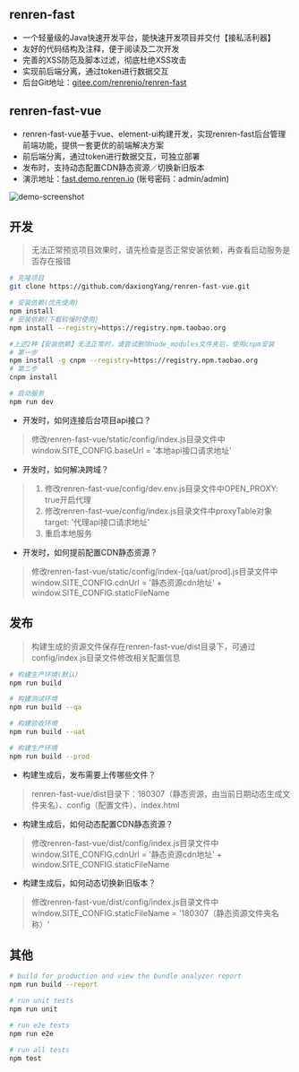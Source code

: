 ## renren-fast
- 一个轻量级的Java快速开发平台，能快速开发项目并交付【接私活利器】
- 友好的代码结构及注释，便于阅读及二次开发
- 完善的XSS防范及脚本过滤，彻底杜绝XSS攻击
- 实现前后端分离，通过token进行数据交互
- 后台Git地址：[gitee.com/renrenio/renren-fast](https://gitee.com/renrenio/renren-fast)

## renren-fast-vue
- renren-fast-vue基于vue、element-ui构建开发，实现renren-fast后台管理前端功能，提供一套更优的前端解决方案
- 前后端分离，通过token进行数据交互，可独立部署
- 发布时，支持动态配置CDN静态资源／切换新旧版本
- 演示地址：[fast.demo.renren.io](http://fast.demo.renren.io) (账号密码：admin/admin)

![demo-screenshot](https://github.com/daxiongYang/renren-fast-vue/blob/master/screenshot.png)

## 开发
> 无法正常预览项目效果时，请先检查是否正常安装依赖，再查看启动服务是否存在报错

```bash
# 克隆项目
git clone https://github.com/daxiongYang/renren-fast-vue.git

# 安装依赖(优先使用)
npm install
# 安装依赖(下载较慢时使用)
npm install --registry=https://registry.npm.taobao.org

#上述2种【安装依赖】无法正常时，请尝试删除node_modules文件夹后，使用cnpm安装
# 第一步
npm install -g cnpm --registry=https://registry.npm.taobao.org
# 第二步
cnpm install

# 启动服务
npm run dev
```

- 开发时，如何连接后台项目api接口？
> 修改renren-fast-vue/static/config/index.js目录文件中window.SITE_CONFIG.baseUrl = '本地api接口请求地址'

- 开发时，如何解决跨域？
> 1. 修改renren-fast-vue/config/dev.env.js目录文件中OPEN_PROXY: true开启代理
> 2. 修改renren-fast-vue/config/index.js目录文件中proxyTable对象target: '代理api接口请求地址'
> 3. 重启本地服务

- 开发时，如何提前配置CDN静态资源？
> 修改renren-fast-vue/static/config/index-[qa/uat/prod].js目录文件中window.SITE_CONFIG.cdnUrl = '静态资源cdn地址' + window.SITE_CONFIG.staticFileName

## 发布
> 构建生成的资源文件保存在renren-fast-vue/dist目录下，可通过config/index.js目录文件修改相关配置信息

```bash
# 构建生产环境(默认)
npm run build

# 构建测试环境
npm run build --qa

# 构建验收环境
npm run build --uat

# 构建生产环境
npm run build --prod
```

- 构建生成后，发布需要上传哪些文件？
> renren-fast-vue/dist目录下：180307（静态资源，由当前日期动态生成文件夹名）、config（配置文件）、index.html

- 构建生成后，如何动态配置CDN静态资源？
> 修改renren-fast-vue/dist/config/index.js目录文件中window.SITE_CONFIG.cdnUrl = '静态资源cdn地址' + window.SITE_CONFIG.staticFileName

- 构建生成后，如何动态切换新旧版本？
> 修改renren-fast-vue/dist/config/index.js目录文件中window.SITE_CONFIG.staticFileName = '180307（静态资源文件夹名称）'


## 其他
``` bash
# build for production and view the bundle analyzer report
npm run build --report

# run unit tests
npm run unit

# run e2e tests
npm run e2e

# run all tests
npm test
```